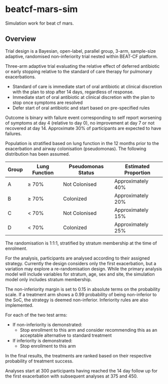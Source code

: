 # beatcf-mars-sim

Simulation work for beat cf mars.

## Overview

Trial design is a Bayesian, open-label, parallel group, 3-arm, sample-size adaptive, randomised non-inferiority trial nested within BEAT-CF platform.

Three-arm adaptive trial evaluating the relative effect of deferred antibiotic or early stopping relative to the standard of care therapy for pulmonary exacerbations.

+ Standard of care is immediate start of oral antibiotic at clinical discretion with the plan to stop after 14 days, regardless of response.
+ Immediate start of oral antibiotic at clinical discretion with the plan to stop once symptoms are resolved
+ Defer start of oral antibiotic and start based on pre-specified rules

Outcome is binary with failure event corresponding to self report worsening of symptoms at day 4 (relative to day 0), no improvement at day 7 or not recovered at day 14.
Approximate 30% of participants are expected to have failures.

Population is stratified based on lung function in the 12 months prior to the exacerbation and airway colonisation (pseudomonas).
The following distribution has been assumed.

| Group | Lung Function | Pseudomonas Status | Estimated Proportion | 
| ----- | ------------- | ------------------ | -------------------- | 
| A     | ≥ 70%         | Not Colonised      | Approximately 40%    | 
| B     | ≥ 70%         | Colonized          | Approximately 20%    | 
| C     | < 70%         | Not Colonised      | Approximately 15%    | 
| D     | < 70%         | Colonized          | Approximately 25%    | 

The randomisation is 1:1:1, stratified by stratum membership at the time of enrolment.

For the analysis, participants are analysed according to their assigned strategy.
Currently the design considers only the first exacerbation, but a variation may explore a re-randomisation design.
While the primary analysis model will include variables for stratum, age, sex and site, the simulation model only includes stratum membership.

The non-inferiority margin is set to 0.15 in absolute terms on the probability scale.
If a treatment arm shows a 0.99 probability of being non-inferior to the SoC, the strategy is deemed non-inferior.
Inferiority rules are also implemented.

For each of the two test arms:

+ If non-inferiority is demonstrated:
  + Stop enrollment to this arm and consider recommending this as an acceptable alternative to standard treatment
+ If inferiority is demonstrated:
  + Stop enrollment to this arm
  
In the final results, the treatments are ranked based on their respective probability of treatment success.

Analyses start at 300 participants having reached the 14 day follow up for the first exacerbation with subsequent analyses at 375 and 450.



